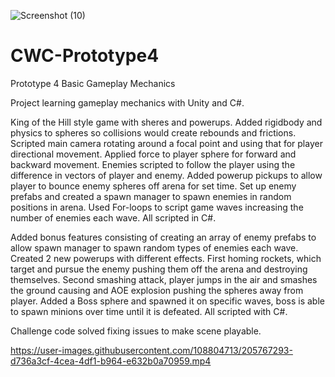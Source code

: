 ![Screenshot (10)](https://user-images.githubusercontent.com/108804713/205767248-fd30c3d5-8ba8-4e6b-8cc8-fcf8a5eab88f.png)

# CWC-Prototype4
 Prototype 4 Basic Gameplay Mechanics
 
Project learning gameplay mechanics with Unity and C#.
 
King of the Hill style game with sheres and powerups.  Added rigidbody and physics to spheres so collisions would create rebounds and frictions.  Scripted main camera rotating around a focal point and using that for player directional movement.  Applied force to player sphere for forward and backward movement.  Enemies scripted to follow the player using the difference in vectors of player and enemy.  Added powerup pickups to allow player to bounce enemy spheres off arena for set time.  Set up enemy prefabs and created a spawn manager to spawn enemies in random positions in arena.  Used For-loops to script game waves increasing the number of enemies each wave.  All scripted in C#.
 
Added bonus features consisting of creating an array of enemy prefabs to allow spawn manager to spawn random types of enemies each wave.  Created 2 new powerups with different effects.  First homing rockets, which target and pursue the enemy pushing them off the arena and destroying themselves.  Second smashing attack, player jumps in the air and smashes the ground causing and AOE explosion pushing the spheres away from player.  Added a Boss sphere and spawned it on specific waves, boss is able to spawn minions over time until it is defeated.  All scripted with C#. 
 
 Challenge code solved fixing issues to make scene playable.
 

https://user-images.githubusercontent.com/108804713/205767293-d736a3cf-4cea-4df1-b964-e632b0a70959.mp4


